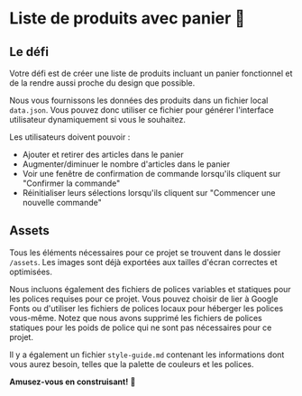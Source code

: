 # Liste de produits avec panier 🛒

## Le défi

Votre défi est de créer une liste de produits incluant un panier fonctionnel et de la rendre aussi proche du design que possible.

Nous vous fournissons les données des produits dans un fichier local `data.json`. Vous pouvez donc utiliser ce fichier pour générer l'interface utilisateur dynamiquement si vous le souhaitez.

Les utilisateurs doivent pouvoir :

- Ajouter et retirer des articles dans le panier
- Augmenter/diminuer le nombre d'articles dans le panier
- Voir une fenêtre de confirmation de commande lorsqu'ils cliquent sur "Confirmer la commande"
- Réinitialiser leurs sélections lorsqu'ils cliquent sur "Commencer une nouvelle commande"

## Assets

Tous les éléments nécessaires pour ce projet se trouvent dans le dossier `/assets`. Les images sont déjà exportées aux tailles d'écran correctes et optimisées.

Nous incluons également des fichiers de polices variables et statiques pour les polices requises pour ce projet. Vous pouvez choisir de lier à Google Fonts ou d'utiliser les fichiers de polices locaux pour héberger les polices vous-même. Notez que nous avons supprimé les fichiers de polices statiques pour les poids de police qui ne sont pas nécessaires pour ce projet.

Il y a également un fichier `style-guide.md` contenant les informations dont vous aurez besoin, telles que la palette de couleurs et les polices.

**Amusez-vous en construisant!** 🚀
